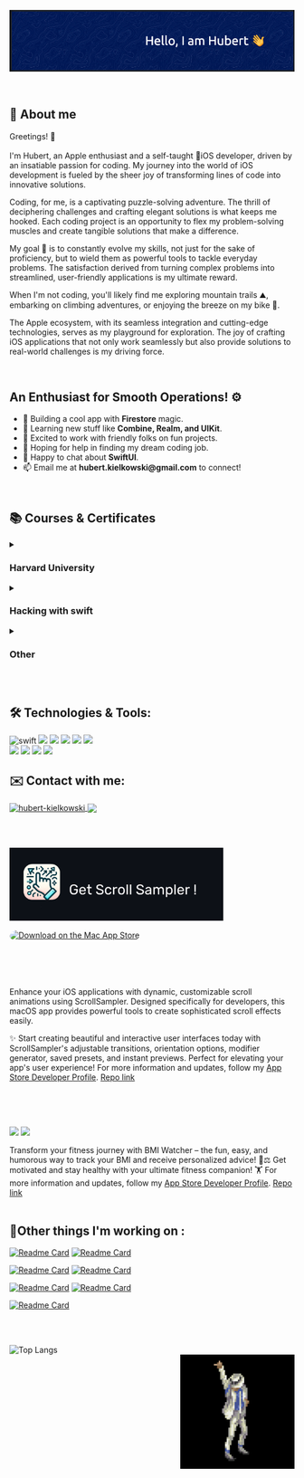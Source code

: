 ![Header](https://github.com/bashubb/bashubb/blob/main/github_header.png)


<br>
<h2>📍 About me</h2>
    <p >Greetings! 🚀 <br> 
     <br>
     I'm Hubert, an Apple enthusiast and a self-taught 📱iOS developer, driven by an insatiable passion for coding. My journey into the world of iOS development is fueled by the sheer joy of transforming lines of code into innovative solutions.</p>
    <p>Coding, for me, is a captivating puzzle-solving adventure. The thrill of deciphering challenges and crafting elegant solutions is what keeps me hooked. Each coding project is an opportunity to flex my problem-solving muscles and create tangible solutions that make a difference.</p>

   <p > My goal 🏹 is to constantly evolve my skills, not just for the sake of proficiency, but to wield them as powerful tools to tackle everyday problems. The satisfaction derived from turning complex problems into streamlined, user-friendly applications is my ultimate reward.</p>

   <p> When I'm not coding, you'll likely find me exploring mountain trails ⛰️, embarking on climbing adventures, or enjoying the breeze on my bike 🚴. </p>
   <p> The Apple ecosystem, with its seamless integration and cutting-edge technologies, serves as my playground for exploration. The joy of crafting iOS applications that not only work seamlessly but also provide solutions to real-world challenges is my driving force.
    </p>
    <br>

<h2>An Enthusiast for Smooth Operations! ⚙️   </h2>

<ul>
    <li>🔭 Building a cool app with <b>Firestore</b> magic.</li>
    <li>🌱 Learning new stuff like <b>Combine, Realm, and UIKit</b>.</li>
    <li>👯 Excited to work with friendly folks on fun projects.</li>
    <li>🤝 Hoping for help in finding my dream coding job.</li>
    <li>💬 Happy to chat about <b>SwiftUI</b>.</li>
    <li>📫 Email me at <b>hubert.kielkowski@gmail.com</b> to connect!</li>
</ul>
<br>


<h2> 📚 Courses & Certificates </h2>
<details>
    <summary><h3>Harvard University</h3></summary>
    <ul>
        <li><h4>CS50x - Introduction to computer science</h4></li>
        <p><i>I embarked on the CS50x journey, delving into a 10-week exploration that unfolded <br>
            the foundations of the C programming language,the adaptability of Python, the intricacies of SQL's database querying capabilities,<br>
            and the vibrant interactivity brought by HTML and JavaScript. Throughout this experience, I tackled over 30 coding challenges, culminating in a</i> <a href="https://github.com/bashubb/VisualSort">final project</a></p>
            <ul>
                <li><a href="https://github.com/bashubb/CS50x">Check My Solutions</a></li>
                <li><a href="https://certificates.cs50.io/750197ab-7311-4f6a-b936-c67a5a0fe3f9">Certificate</a></li>
            </ul>
            <br>
        <li><h4>CS50p - Introduction to computer science with Python</h4></li>
        <p><i>In the CS50 Python course, I explored essential programming concepts, <br>
            including functions, variables, conditionals, loops, exceptions, libraries, unit tests,<br>
            file I/O, and regular expressions. With hands-on challenges for each topic and a </i><a href="https://github.com/bashubb/Tic_tac_toe">final project</a>, <br><i>
            the course provided a practical and comprehensive understanding of Python. The entire curriculum was centered on Python,<br>
            offering a robust foundation for solving diverse programming problems.</i></p>
            <ul>
                <li><a href="https://github.com/bashubb/CS50p">Check My Solutions</a></li>
                <li><a href="https://certificates.cs50.io/671fc18b-72f6-435e-a4af-f3ae129ca738">Certificate</a></li>
            </ul>
            <br>
        <li><h4>CS50T - Technology</h4></li>
            <p><i>In CS50 Technology, I delved into lectures covering hardware, the Internet, multimedia, security,<br>
                programming, and web development. This course provided me with a solid foundation in today's technology and<br>
                prepared me for future advancements, fostering a deeper understanding of key concepts in a concise format.</i></p>
            <ul>
                <li><a href="https://certificates.cs50.io/f9730f55-bc0b-4d41-b8d3-f7d15495f1f7">Certificate</a></li>
            </ul>
    </ul>
</details>
<details>
    <summary><h3>Hacking with swift</h3></summary>
    <ul>
        <li><h4>100 days with swift</h4></li>
            <ul>
                <li><a href="https://github.com/bashubb/100-days-of-swift">Check My Solutions</a></li>
                <li><a href="">Certificate</a></li>
            </ul>
        <li><h4>100 days with swiftUI</h4></li>
            <ul>
                <li><a href="https://github.com/bashubb/100-days-of-swiftUI">Check My Solutions</a></li>
                <li><a href="">Certificate</a></li>
            </ul>
    </ul>
</details>
<details>
    <summary><h3>Other</h3></summary>
    <ul>
        <li><h4>Swift Essential Training</h4></li>
            <ul>
                <li><a href="https://github.com/bashubb/bashubb/blob/main/CertyfikatUkonczenia_Swift%205%20Essential%20Training.pdf">Certificate</a></li>
            </ul>
        <li><h4>Software Development Academy : Junior Python Developer Course</h4></li>
            <ul>
                <li><a href="https://app.diplomasafe.com/pl-PL/diploma/d24fa5ee81817728bf0f6c4b040d084bd7ffeb071">Certificate</a></li>
            </ul>
        <li><h4>Software Development Academy : Scrum Metodology</h4></li>
            <ul>
                <li><a href="https://app.diplomasafe.com/pl-PL/diploma/d0f76442265ab45b0e5a6d6cd9f644b63976a7269">Certificate</a></li>
            </ul>
        <li><h4>Deep Teaching Solutions : Learning How to Learn - Powerful mental tools to help you master tough subjects</h4></li>
            <ul>
                <li><a href="https://github.com/bashubb/bashubb/blob/main/Coursera%20CRSAXCP6FJSM-2.pdf">Certificate</a></li>
            </ul>
    </ul>
</details>
<br><br>
<h2> 🛠️ Technologies & Tools: </h2>

<p align="left">
<img src="https://img.shields.io/badge/Swift-F05138.svg?style=for-the-badge&logo=Swift&logoColor=white" alt="swift" />
<img src="https://img.shields.io/badge/Xcode-147EFB.svg?style=for-the-badge&logo=Xcode&logoColor=white" />
<img src="https://img.shields.io/badge/Firebase-FFCA28.svg?style=for-the-badge&logo=Firebase&logoColor=black" />
<img src="https://img.shields.io/badge/Realm-39477F.svg?style=for-the-badge&logo=Realm&logoColor=white" />
<img src="https://img.shields.io/badge/CocoaPods-EE3322.svg?style=for-the-badge&logo=CocoaPods&logoColor=white"/>
<img src="https://img.shields.io/badge/Apple-000000.svg?style=for-the-badge&logo=Apple&logoColor=white" /> <br>

<img src="https://img.shields.io/badge/Python-3776AB.svg?style=for-the-badge&logo=Python&logoColor=white"/>
<img src="https://img.shields.io/badge/HTML5-E34F26.svg?style=for-the-badge&logo=HTML5&logoColor=white"/>
<img src="https://img.shields.io/badge/Git-F05032.svg?style=for-the-badge&logo=Git&logoColor=white" />
<img src="https://img.shields.io/badge/GitHub-181717.svg?style=for-the-badge&logo=GitHub&logoColor=white" />
</p>

<h2>✉️ Contact with me:</h2> 

<p align="left">
<a href="https://linkedin.com/in/hubert-kielkowski" target="blank"><img align="center" src="https://img.shields.io/badge/LinkedIn-0A66C2.svg?style=for-the-badge&logo=LinkedIn&logoColor=white" alt="hubert-kielkowski"/> <a href="https://discord.gg/https://discord.gg/Hnr2vdnbSX" target="blank"><img align="center" src="https://img.shields.io/badge/Discord-5865F2.svg?style=for-the-badge&logo=Discord&logoColor=white"/></a>
</p>

<br><br>

<img src="https://github.com/bashubb/ScrollSampler-MacOS-version/blob/main/Scroll%20Sampler.png" width="75%">

<a href="https://apps.apple.com/us/app/scroll-sampler/id6499279871?mt=12&amp;itsct=apps_box_badge&amp;itscg=30200" style="display: inline-block; overflow: hidden; border-radius: 13px; width: 250px; height: 83px;"><img src="https://tools.applemediaservices.com/api/badges/download-on-the-mac-app-store/black/en-us?size=250x83&amp;releaseDate=1715126400" alt="Download on the Mac App Store" style="border-radius: 13px; width: 250px; height: 83px;"></a> 

Enhance your iOS applications with dynamic, customizable scroll animations using ScrollSampler. Designed specifically for developers, this macOS app provides powerful tools to create sophisticated scroll effects easily.

✨ Start creating beautiful and interactive user interfaces today with ScrollSampler's adjustable transitions, orientation options, modifier generator, saved presets, and instant previews. Perfect for elevating your app's user experience!
For more information and updates, follow my [App Store Developer Profile](https://apps.apple.com/us/developer/hubert-kielkowski/id1743041981?itsct=apps_box_link&itscg=30200). 
[Repo link](https://github.com/bashubb/ScrollSampler-MacOS-version)
<br>
<br>

<br><br>

<img src="https://github.com/bashubb/BMI-Watcher/blob/main/BMI_Watcher_badge.png" width="75%">
<a href="https://apps.apple.com/pl/app/bmi-watcher/id6502956154?l"><img src="https://github.com/bashubb/BMI-Watcher/blob/main/download-on-the-app-store-apple-logo-svgrepo-com.png"></a>
<br>

Transform your fitness journey with BMI Watcher – the fun, easy, and humorous way to track your BMI and receive personalized advice! 📏⚖️ Get motivated and stay healthy with your ultimate fitness companion! 🏋️
For more information and updates, follow my [App Store Developer Profile](https://apps.apple.com/us/developer/hubert-kielkowski/id1743041981?itsct=apps_box_link&itscg=30200).
[Repo link](https://github.com/bashubb/BMI-Watcher/tree/main)
<br>
<br>

<h2>📐Other things I'm working on :</h2>

<p>
    
[![Readme Card](https://github-readme-stats.vercel.app/api/pin/?username=bashubb&repo=ApolloExplorer&text_color=848D97&border_color=21262C&bg_color=0D1117&description_lines_count=5)](https://github.com/bashubb/ApolloExplorer) [![Readme Card](https://github-readme-stats.vercel.app/api/pin/?username=bashubb&repo=Unit-Converter&text_color=848D97&border_color=21262C&bg_color=0D1117&description_lines_count=5)](https://github.com/bashubb/Unit-Converter)
</p><p>
    
[![Readme Card](https://github-readme-stats.vercel.app/api/pin/?username=bashubb&repo=Tic_tac_toe&text_color=848D97&border_color=21262C&bg_color=0D1117&description_lines_count=5)](https://github.com/bashubb/Tic_tac_toe)
[![Readme Card](https://github-readme-stats.vercel.app/api/pin/?username=bashubb&repo=VisualSort&text_color=848D97&border_color=21262C&bg_color=0D1117&description_lines_count=5)](https://github.com/bashubb/VisualSort)
</p><p>
    
[![Readme Card](https://github-readme-stats.vercel.app/api/pin/?username=bashubb&repo=ChuckNorrisJokeApp&text_color=848D97&border_color=21262C&bg_color=0D1117&description_lines_count=5)](https://github.com/bashubb/ChuckNorrisJokeApp)
[![Readme Card](https://github-readme-stats.vercel.app/api/pin/?username=bashubb&repo=RickAndMorty_Explorer&text_color=848D97&border_color=21262C&bg_color=0D1117&description_lines_count=5)](https://github.com/bashubb/RickAndMorty_Explorer)
</p><p>
    
[![Readme Card](https://github-readme-stats.vercel.app/api/pin/?username=bashubb&repo=SmartSpliter&text_color=848D97&border_color=21262C&bg_color=0D1117&description_lines_count=5)](https://github.com/bashubb/SmartSpliter)
</p>
<br><br>
    
<p> 
    
![Top Langs](https://github-readme-stats.vercel.app/api/top-langs/?username=bashubb&&hide_progress=true&text_color=848D97&border_color=21262C&bg_color=0D1117)        
<img align="right" src="https://github.com/bashubb/bashubb/blob/main/jackson_dancing.gif" width="40%" height="40%">
</p>
 
